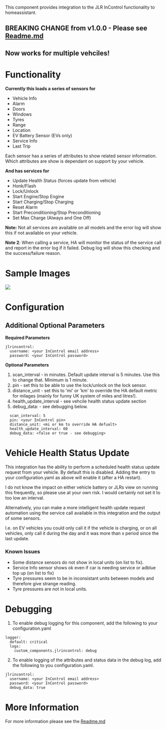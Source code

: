 This component provides integration to the JLR InControl functionality to homeassistant. 

## BREAKING CHANGE from v1.0.0 - Please see [Readme.md](https://github.com/msp1974/homeassistant-jlrincontrol/blob/master/Readme.Md)

## Now works for multiple vehciles!

# Functionality
**Currently this loads a series of sensors for**
* Vehicle Info
* Alarm
* Doors
* Windows
* Tyres
* Range
* Location
* EV Battery Sensor (EVs only)
* Service Info
* Last Trip

Each sensor has a series of attributes to show related sensor information.  Which attributes are show is dependant on support by your vehicle.

**And has services for**
* Update Health Status (forces update from vehicle)
* Honk/Flash
* Lock/Unlock
* Start Engine/Stop Engine
* Start Charging/Stop Charging
* Reset Alarm
* Start Preconditioning/Stop Preconditioning
* Set Max Charge (Always and One Off)

**Note:** Not all services are available on all models and the error log will show this if not available on your vehicle.

**Note 2**: When calling a service, HA will monitor the status of the service call and report in the error log if it failed.  Debug log will show this checking and the success/failure reason.


# Sample Images
![](https://raw.githubusercontent.com/msp1974/homeassistant-jlrincontrol/master/docs/panel1.png)


# Configuration
## Additional Optional Parameters

**Required Parameters**
```
jlrincontrol:
  username: <your InControl email address>
  password: <your InControl password>
```
**Optional Parameters**
1. scan_interval - in minutes. Default update interval is 5 minutes.  Use this to change that.  Minimum is 1 minute.
2. pin - set this to be able to use the lock/unlock on the lock sensor.
3. distance_unit - set this to 'mi' or 'km' to override the HA default metric for milages (mainly for funny UK system of miles and litres!).
4. health_update_interval - see vehcile health status update section
5. debug_data: - see debugging below.
```
  scan_interval: 5
  pin: <your InControl pin>
  distance_unit: <mi or km to override HA defualt>
  health_update_interval: 60
  debug_data: <false or true - see debugging>
```

# Vehicle Health Status Update

This integration has the ability to perform a scheduled health status update request from your vehicle.  By default this is disabled.  Adding the entry to your configuration.yaml as above will enable it (after a HA restart).

I do not know the impact on either vehicle battery or JLRs view on running this frequently, so please use at your own risk.  I would certainly not set it to too low an interval.

Alternatively, you can make a more intelligent health update request automation using the service call available in this integration and the output of some sensors.

I.e. on EV vehicles you could only call it if the vehicle is charging, or on all vehicles, only call it during the day and it was more than x period since the last update.

### Known Issues
* Some distance sensors do not show in local units (on list to fix).
* Service Info sensor shows ok even if car is needing service or adblue top up (on list to fix)
* Tyre pressures seem to be in inconsistant units between models and therefore give strange reading.
* Tyre pressures are not in local units.

# Debugging
1. To enable debug logging for this component, add the following to your configuration.yaml
```
logger:
  default: critical
  logs:
    custom_components.jlrincontrol: debug
```

2. To enable logging of the attributes and status data in the debug log, add the following to you configuration.yaml.
```
jlrincontrol:
  username: <your InControl email address>
  password: <your InControl password>
  debug_data: true
```

# More Information
For more information please see the [Readme.md](https://github.com/msp1974/homeassistant-jlrincontrol/blob/master/Readme.Md)
